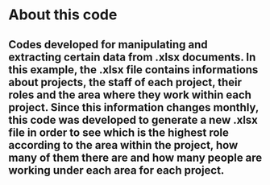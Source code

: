 # About this code
Codes developed for manipulating and extracting certain data from .xlsx documents. In this example, the .xlsx file contains informations about projects, the staff of each project, their roles and the area where they work within each project. Since this information changes monthly, this code was developed to generate a new .xlsx file in order to see which is the highest role according to the area within the project, how many of them there are and how many people are working under each area for each project.
-
